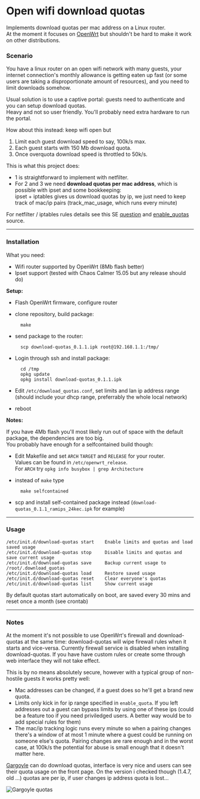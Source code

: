 Open wifi download quotas
=========================

Implements download quotas per mac address on a Linux router.  
At the moment it focuses on [OpenWrt](http://openwrt.org) but shouldn't be hard to make it work on other distributions.

### Scenario

You have a linux router on an open wifi network with many guests,
your internet connection's monthly allowance is getting eaten up fast
(or some users are taking a disproportionate amount of resources),
and you need to limit downloads somehow. 

Usual solution is to use a captive portal: guests need to authenticate and you can setup download quotas.  
Heavy and not so user friendly. You'll probably need extra hardware to run the portal.

How about this instead: keep wifi open but
1. Limit each guest download speed to say, 100k/s max.
2. Each guest starts with 150 Mb download quota.
3. Once overquota download speed is throttled to 50k/s.

This is what this project does:  
- 1 is straightforward to implement with netfilter.
- For 2 and 3 we need **download quotas per mac address**,
which is possible with ipset and some bookkeeping:  
ipset + iptables gives us download quotas by ip, 
we just need to keep track of mac/ip pairs (track_mac_usage, which runs every minute)

For netfilter / iptables rules details see this SE [question](https://unix.stackexchange.com/a/375705) and
[enable_quotas](https://github.com/lemonsqueeze/WifiDownloadQuotas/blob/master/src/usr/share/download_quotas/enable_quotas) source.

------------------------------------------------------------------------------------

### Installation


What you need:  
- Wifi router supported by OpenWrt (8Mb flash better)
- Ipset support (tested with Chaos Calmer 15.05 but any release should do)

**Setup:**
- Flash OpenWrt firmware, configure router
- clone repository, build package:

        make

- send package to the router:

        scp download-quotas_0.1.1.ipk root@192.168.1.1:/tmp/

- Login through ssh and install package:

        cd /tmp
        opkg update
        opkg install download-quotas_0.1.1.ipk

- Edit `/etc/download_quotas.conf`, set limits and lan ip address range (should include your dhcp range, preferrably the whole local network)

- reboot


**Notes:**

If you have 4Mb flash you'll most likely run out of space with the default package, the dependencies are too big.  
You probably have enough for a selfcontained build though:  

- Edit Makefile and set `ARCH` `TARGET` and `RELEASE` for your router.  
  Values can be found in `/etc/openwrt_release`.  
  For `ARCH` try `opkg info busybox | grep Architecture`

- instead of `make` type

        make selfcontained

- scp and install self-contained package instead (`download-quotas_0.1.1_ramips_24kec.ipk` for example)


------------------------------------------------------------------------------------

### Usage

    /etc/init.d/download-quotas start    Enable limits and quotas and load saved usage
    /etc/init.d/download-quotas stop     Disable limits and quotas and save current usage
    /etc/init.d/download-quotas save     Backup current usage to /root/.download_quotas
    /etc/init.d/download-quotas load     Restore saved usage
    /etc/init.d/download-quotas reset    Clear everyone's quotas
    /etc/init.d/download-quotas list     Show current usage  

By default quotas start automatically on boot, are saved every 30 mins and reset once a month (see crontab)


------------------------------------------------------------------------------------

### Notes

At the moment it's not possible to use OpenWrt's firewall and download-quotas at the same time:
download-quotas will wipe firewall rules when it starts and vice-versa.
Currently firewall service is disabled when installing download-quotas.
If you have have custom rules or create some through web interface they will not take effect.

This is by no means absolutely secure, however with a typical group of non-hostile guests it works pretty well:  

- Mac addresses can be changed, if a guest does so he'll get a brand new quota.  
- Limits only kick in for ip range specified in `enable_quota`. If you left addresses out
  a guest can bypass limits by using one of these ips (could be a feature too if you need
  priviledged users. A better way would be to add special rules for them)  
- The mac/ip tracking logic runs every minute so when a pairing changes there's a window of
  at most 1 minute where a guest could be running on someone else's quota. Pairing changes are
  rare enough and in the worst case, at 100k/s the potential for abuse is small enough that
  it doesn't matter here.


[Gargoyle](https://www.gargoyle-router.com/) can do download quotas,
  interface is very nice and users can see their quota usage on the front page.
  On the version i checked though (1.4.7, old ...) quotas are per ip, 
  if user changes ip address quota is lost...

![Gargoyle quotas](http://www.ai.net.nz/images/gargoyle/screen04.png)


